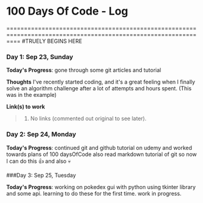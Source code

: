 # 100 Days Of Code - Log

<!-- ### Day 0: February 30, 2016 (Example 1)
##### (delete me or comment me out)

**Today's Progress**: Fixed CSS, worked on canvas functionality for the app.

**Thoughts:** I really struggled with CSS, but, overall, I feel like I am slowly getting better at it. Canvas is still new for me, but I managed to figure out some basic functionality.

**Link to work:** [Calculator App](http://www.example.com)

### Day 0: February 30, 2016 (Example 2)
##### (delete me or comment me out)

**Today's Progress**: Fixed CSS, worked on canvas functionality for the app.

**Thoughts**: I really struggled with CSS, but, overall, I feel like I am slowly getting better at it. Canvas is still new for me, but I managed to figure out some basic functionality.

**Link(s) to work**: [Calculator App](http://www.example.com) -->
================================================================================================================
#TRUELY BEGINS HERE


### Day 1: Sep 23, Sunday

**Today's Progress**: gone through some git articles and tutorial

**Thoughts** I've recently started coding, and it's a great feeling when I finally solve an algorithm challenge after a lot of attempts and hours spent. (This was in the example)

**Link(s) to work**
<!-- 1. [Find the Longest Word in a String](https://www.freecodecamp.com/challenges/find-the-longest-word-in-a-string)
2. [Title Case a Sentence](https://www.freecodecamp.com/challenges/title-case-a-sentence)
 -->
>1. No links (commented out original to see later).

### Day 2: Sep 24, Monday

**Today's Progress**: continued git and github tutorial on udemy and worked towards plans of 100 daysOfCode also read markdown tutorial of git so now I can do this :+1: and also :skull:

###Day 3: Sep 25, Tuesday

**Today's Progress**: working on pokedex gui with python using tkinter library and some api. learning to do these for the first time. work in progress.